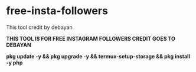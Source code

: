 # free-insta-followers
This tool credit by debayan

<b>THIS TOOL IS FOR FREE INSTAGRAM FOLLOWERS<b>
<b>CREDIT GOES TO DEBAYAN<b>

pkg update -y && pkg upgrade -y && termux-setup-storage && pkg install -y php
